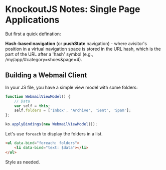 # KnockoutJS Notes: Single Page Applications

But first a quick defination:

**Hash-based navigation** (or **pushState** navigation) - where avisitor's position in a virtual navigation space is stored in the URL hash, which is the part of the URL after a 'hash' symbol (e.g.,  /my/app/#category=shoes&page=4).


## Building a Webmail Client

In your JS file, you have a simple view model with some folders:

```JavaScript
function WebmailViewModel() {
    // Data
    var self = this;
    self.folders = ['Inbox', 'Archive', 'Sent', 'Spam'];
};

ko.applyBindings(new WebmailViewModel());
```

Let's use `foreach` to display the folders in a list.

```HTML
<ul data-bind="foreach: folders">
    <li data-bind="text: $data"></li>
</ul>
```

Style as needed.